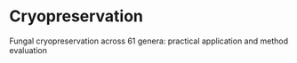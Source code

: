 # Cryopreservation
Fungal cryopreservation across 61 genera: practical application and method evaluation
